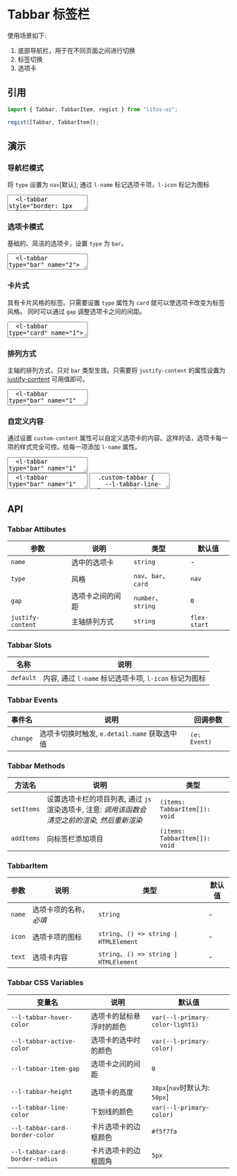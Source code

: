 # Tabbar 标签栏

使用场景如下:

1. 底部导航栏，用于在不同页面之间进行切换
2. 标签切换
3. 选项卡

## 引用

```js
import { Tabbar, TabbarItem, regist } from "litos-ui";

regist([Tabbar, TabbarItem]);
```

## 演示

### 导航栏模式

将 `type` 设置为 `nav`[默认]; 通过 `l-name` 标记选项卡项，`l-icon` 标记为图标

<ClientOnly>
<l-code-preview>
<textarea lang="html">
  <l-tabbar style="border: 1px solid #dedede" name="Search">
    <l-tabbar-item name="Reduction">
      <l-reduction-icon l-icon></l-reduction-icon>
      <span>R</span>
    </l-tabbar-item>
    <l-tabbar-item name="RefreshLieft">
      <l-refresh-left-icon l-icon></l-refresh-left-icon>
      <span>RefreshLieft</span>
    </l-tabbar-item>
    <l-tabbar-item name="Search">
      <l-search-icon l-icon></l-search-icon>
      <span>Search</span>
    </l-tabbar-item>
    <l-tabbar-item name="RefreshRight">
      <l-refresh-right-icon l-icon></l-refresh-right-icon>
      <span>RefreshRight</span>
    </l-tabbar-item>
    <l-tabbar-item name="Sort">
      <l-sort-icon l-icon></l-sort-icon>
      <span>Sort</span>
    </l-tabbar-item>
  </l-tabbar>
</textarea>
</l-code-preview>
</ClientOnly>

### 选项卡模式

基础的、简洁的选项卡，设置 `type` 为 `bar`。

<ClientOnly>
<l-code-preview>
<textarea lang="html">
  <l-tabbar type="bar" name="2">
    <div l-name="1">选项1</div>
    <div l-name="2">选项2</div>
    <div l-name="3">选项3</div>
  </l-tabbar>
</textarea>
</l-code-preview>
</ClientOnly>

### 卡片式

具有卡片风格的标签。只需要设置 `type` 属性为 `card` 就可以使选项卡改变为标签风格。 同时可以通过 `gap` 调整选项卡之间的间距。

<ClientOnly>
<l-code-preview>
<textarea lang="html">
  <l-tabbar type="card" name="1">
    <div l-name="1">选项1</div>
    <div l-name="2">选项2</div>
    <div l-name="3">选项3</div>
  </l-tabbar>
  <hr />
  <l-tabbar type="card" name="1" gap="5">
    <div l-name="1">选项1</div>
    <div l-name="2">选项2</div>
    <div l-name="3">选项3</div>
  </l-tabbar>
</textarea>
</l-code-preview>
</ClientOnly>

### 排列方式

主轴的排列方式，只对 `bar` 类型生效。只需要将 `justify-content` 的属性设置为 [justify-content](https://developer.mozilla.org/zh-CN/docs/Web/CSS/justify-content#%E5%80%BC) 可用值即可。

<ClientOnly>
<l-code-preview>
<textarea lang="html">
  <l-tabbar type="bar" name="1" justify-content="center">
    <div l-name="1">选项1</div>
    <div l-name="2">选项2</div>
    <div l-name="3">选项3</div>
  </l-tabbar>
  <hr />
  <l-tabbar type="bar" name="1" justify-content="space-between">
    <div l-name="1">选项1</div>
    <div l-name="2">选项2</div>
    <div l-name="3">选项3</div>
  </l-tabbar>
  <hr />
  <l-tabbar type="bar" name="1" justify-content="space-around">
    <div l-name="1">选项1</div>
    <div l-name="2">选项2</div>
    <div l-name="3">选项3</div>
  </l-tabbar>
  <hr />
  <l-tabbar type="bar" name="1" justify-content="space-evenly">
    <div l-name="1">选项1</div>
    <div l-name="2">选项2</div>
    <div l-name="3">选项3</div>
  </l-tabbar>
</textarea>
</l-code-preview>
</ClientOnly>

### 自定义内容

通过设置 `custom-content` 属性可以自定义选项卡的内容。这样的话，选项卡每一项的样式完全可控。给每一项添加 `l-name` 属性。

<ClientOnly>
<l-code-preview>
<textarea lang="html">
  <l-tabbar type="bar" name="1" custom-content class="custom-tabbar">
    <div l-name="1" class="custom-tabbar-item">选项1</div>
    <div l-name="2" class="custom-tabbar-item">选项2</div>
    <div l-name="3" class="custom-tabbar-item">选项3</div>
  </l-tabbar>
</textarea>
<div class="source">
<textarea lang="html">
  <l-tabbar type="bar" name="1" custom-content class="custom-tabbar">
    <div l-name="1" class="custom-tabbar-item">选项1</div>
    <div l-name="2" class="custom-tabbar-item">选项2</div>
    <div l-name="3" class="custom-tabbar-item">选项3</div>
  </l-tabbar>
</textarea>
<textarea lang="css">
  .custom-tabbar {
    --l-tabbar-line-color: #4998f4;
    --l-tabbar-height: auto;
  }
  .custom-tabbar-item {
    padding: 10px 0;
  }
  .custom-tabbar-item.active {
    color: #4998f4;
  }
</textarea>
</div>
</l-code-preview>
</ClientOnly>

## API

### Tabbar Attibutes

<!-- prettier-ignore -->
| 参数 | 说明 | 类型 | 默认值 |
| --- | --- | --- | --- |
| `name` | 选中的选项卡 | `string` | - |
| `type` | 风格 | `nav`、`bar`、`card` | `nav` |
| `gap` | 选项卡之间的间距 | `number`、`string` | `0` |
| `justify-content` | 主轴排列方式 | `string` | `flex-start` |

### Tabbar Slots

<!-- prettier-ignore -->
| 名称 | 说明 |
| --- | --- |
| `default` | 内容, 通过 `l-name` 标记选项卡项, `l-icon` 标记为图标 |

### Tabbar Events

<!-- prettier-ignore -->
| 事件名 | 说明 | 回调参数 |
| --- | --- | --- |
| `change` | 选项卡切换时触发, `e.detail.name` 获取选中值 | `(e: Event)` |

### Tabbar Methods

<!-- prettier-ignore -->
| 方法名 | 说明 | 类型 |
| --- | --- | --- |
| `setItems` | 设置选项卡栏的项目列表, 通过 `js` 渲染选项卡, 注意: *调用该函数会清空之前的渲染, 然后重新渲染* | `(items: TabbarItem[]): void` |
| `addItems` | 向标签栏添加项目 | `(items: TabbarItem[]): void` |

### TabbarItem

<!-- prettier-ignore -->
| 参数 | 说明 | 类型 | 默认值 |
| --- | --- | --- | --- |
| `name` | 选项卡项的名称， *必填* | `string` | - |
| `icon` | 选项卡项的图标 | `string`、`() => string \| HTMLElement` | - |
| `text` | 选项卡内容 | `string`、`() => string \| HTMLElement` | - |

### Tabbar CSS Variables

<!-- prettier-ignore -->
| 变量名                           | 说明                     | 默认值                           |
| -------------------------------- | ------------------------ | -------------------------------- |
| `--l-tabbar-hover-color`        | 选项卡的鼠标悬浮时的颜色 | `var(--l-primary-color-light1)` |
| `--l-tabbar-active-color`       | 选项卡的选中时的颜色     | `var(--l-primary-color)`        |
| `--l-tabbar-item-gap`           | 选项卡之间的间距         | `0`                              |
| `--l-tabbar-height`             | 选项卡的高度             | `38px`[`nav`时默认为: `50px`]    |
| `--l-tabbar-line-color`         | 下划线的颜色             | `var(--l-primary-color)`        |
| `--l-tabbar-card-border-color`  | 卡片选项卡的边框颜色     | `#f5f7fa`                        |
| `--l-tabbar-card-border-radius` | 卡片选项卡的边框圆角     | `5px`                            |
